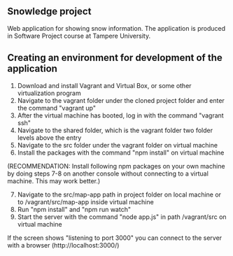 ## Snowledge project
Web application for showing snow information. The application is produced in Software Project course at Tampere University.

## Creating an environment for development of the application
1. Download and install Vagrant and Virtual Box, or some other virtualization program
2. Navigate to the vagrant folder under the cloned project folder and enter the command "vagrant up"
3. After the virtual machine has booted, log in with the command "vagrant ssh"
4. Navigate to the shared folder, which is the vagrant folder two folder levels above the entry
5. Navigate to the src folder under the vagrant folder on virtual machine
6. Install the packages with the command "npm install" on virtual machine

(RECOMMENDATION: Install following npm packages on your own machine by doing steps 7-8 on another console without connecting to a virtual machine. This may work better.) 

7. Navigate to the src/map-app path in project folder on local machine or to /vagrant/src/map-app inside virtual machine 
8. Run "npm install" and "npm run watch" 
9. Start the server with the command "node app.js" in path /vagrant/src on virtual machine

If the screen shows "listening to port 3000" you can connect to the server with a browser (http://localhost:3000/) 
